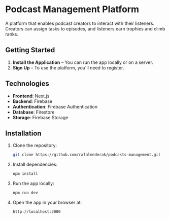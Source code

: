 # Podcast Management Platform

A platform that enables podcast creators to interact with their listeners. Creators can assign tasks to episodes, and listeners earn trophies and climb ranks.

## Getting Started

1. **Install the Application** – You can run the app locally or on a server.
2. **Sign Up** – To use the platform, you'll need to register.

## Technologies

- **Frontend**: Next.js
- **Backend**: Firebase
- **Authentication**: Firebase Authentication
- **Database**: Firestore
- **Storage**: Firebase Storage

## Installation

1. Clone the repository:

    ```bash
    git clone https://github.com/rafalmederak/podcasts-management.git
    ```

2. Install dependencies:

    ```bash
    npm install
    ```

3. Run the app locally:

    ```bash
    npm run dev
    ```

4. Open the app in your browser at:

    `http://localhost:3000`


